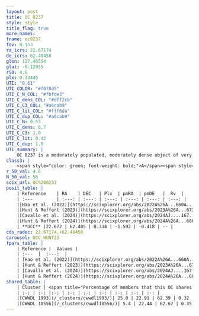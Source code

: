 ```yaml
---
layout: post
title: OC 0237
style: style
title_flag: true
more_names: 
fname: oc0237
fov: 0.153
ra_icrs: 22.67174
de_icrs: 62.40458
glon: 127.46554
glat: -0.12955
r50: 4.6
plx: 0.33445
UTI: "0.61"
UTI_COLOR: "#f0f8d5"
UTI_C_N_COL: "#fbfde3"
UTI_C_dens_COL: "#dff2cb"
UTI_C_C3_COL: "#a6cab9"
UTI_C_lit_COL: "#fff6da"
UTI_C_dup_COL: "#a6cab9"
UTI_C_N: 0.53
UTI_C_dens: 0.7
UTI_C_C3: 1.0
UTI_C_lit: 0.42
UTI_C_dup: 1.0
UTI_summary: |
    OC 0237 is a moderately populated, moderately dense object of very high C3 quality. It was recently reported in the literature. This object shares a small percentage of members with 2 later reported entries.
class3: |
    <span style="color: green; font-weight: bold;">A</span><span style="color: green; font-weight: bold;">A</span>
r_50_val: 4.6
N_50_val: 56
scix_url: OC%200237
posit_table: |
    | Reference    | RA    | DEC   | Plx  | pmRA  | pmDE   |  Rv  |
    | :---         | :---: | :---: | :---: | :---: | :---: | :---: |
    |[Hao et al. (2022)](https://scixplorer.org/abs/2022A%26A...660A...4H) | 22.71 | 62.361 | 0.329 | -1.581 | -0.447 | -- |
    |[Hunt & Reffert (2023)](https://scixplorer.org/abs/2023A%26A...673A.114H) | 22.663 | 62.413 | 0.342 | -1.595 | -0.407 | -- |
    |[Cavallo et al. (2024)](https://scixplorer.org/abs/2024AJ....167...12C) | 22.643 | 62.419 | 0.341 | -- | -- | -- |
    |[Hunt & Reffert (2024)](https://scixplorer.org/abs/2024A%26A...686A..42H) | 22.663 | 62.413 | 0.342 | -1.595 | -0.407 | -- |
    | **UCC** |22.672 | 62.405 | 0.334 | -1.592 | -0.418 | -- | 
cds_radec: 22.67174,+62.40458
carousel: UCC_HUNT23
fpars_table: |
    | Reference |  Values |
    | :---  |  :---:  |
    | [Hao et al. (2022)](https://scixplorer.org/abs/2022A%26A...660A...4H) | `AG=3.4, age=7.1, Z=0.016` |
    | [Hunt & Reffert (2023)](https://scixplorer.org/abs/2023A%26A...673A.114H) | `AV50=2.097, diffAV50=2.312, MOD50=12.158, logAge50=7.347` |
    | [Cavallo et al. (2024)](https://scixplorer.org/abs/2024AJ....167...12C) | `AV50=2.13, dMod50=12.67, logAge50=7.28, [Fe/H]50=0.32` |
    | [Hunt & Reffert (2024)](https://scixplorer.org/abs/2024A%26A...686A..42H) | `MassJ=866.343` |
shared_table: |
    | Cluster | <span title="Percentage of members that this OC shares with the ones listed">%</span>   | RA   | DEC   | Plx   | pmRA  | pmDE  | Rv | UTI |
    | :-: | :-: |:-: | :-: | :-: | :-: | :-: | :-: | :-: |
    |[CWWDL 1993](/_clusters/cwwdl1993/)| 25.0 | 22.91 | 62.39 | 0.32 | -1.56 | -0.37 | -- |0.08 |
    |[CWWDL 10556](/_clusters/cwwdl10556/)| 5.4 | 22.44 | 62.62 | 0.35 | -1.52 | -0.4 | -- |0.08 |
---
```

